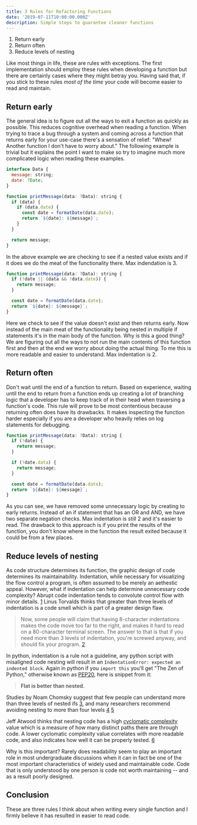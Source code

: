 ```yaml
---
title: 3 Rules for Refactoring Functions
date: '2019-07-11T10:00:00.000Z'
description: Simple steps to guarantee cleaner functions
---
```


1. Return early
2. Return often
3. Reduce levels of nesting

Like most things in life, these are rules with exceptions. The first
implementation should employ these rules when developing a function but there
are certainly cases where they might betray you. Having said that, if you stick
to these rules _most of the time_ your code will become easier to read and
maintain.

## Return early

The general idea is to figure out all the ways to exit a function as quickly as
possible. This reduces cognitive overhead when reading a function. When trying
to trace a bug through a system and coming across a function that returns early
for your use-case there's a sensation of relief: "Whew! Another function I don't
have to worry about." The following example is trivial but it explains the point
I want to make so try to imagine much more complicated logic when reading these
examples.

```js
interface Data {
  message: string;
  date: ?Date;
}

function printMessage(data: ?Data): string {
  if (data) {
    if (data.date) {
      const date = formatDate(data.date);
      return `${date}: ${message}`;
    }
  }

  return message;
}
```

In the above example we are checking to see if a nested value exists and if it
does we do the meat of the functionality there. Max indendation is 3.

```js
function printMessage(data: ?Data): string {
  if (!date || (data && !data.date)) {
    return message;
  }

  const date = formatDate(data.date);
  return `${date}: ${message}`;
}
```

Here we check to see if the value doesn't exist and then returns early. Now
instead of the main meat of the functionality being nested in multiple if
statements it's in the main body of the function. Why is this a good thing? We
are figuring out all the ways to not run the main contents of this function
first and then at the end we worry about doing the actual thing. To me this is
more readable and easier to understand. Max indentation is 2.

## Return often

Don't wait until the end of a function to return. Based on experience, waiting
until the end to return from a function ends up creating a lot of branching
logic that a developer has to keep track of in their head when traversing a
function's code. This rule will prove to be most contentious because returning
often does have its drawbacks. It makes inspecting the function harder
especially if you are a developer who heavily relies on log statements for
debugging.

```js
function printMessage(data: ?Data): string {
  if (!date) {
    return message;
  }

  if (!date.data) {
    return message;
  }

  const date = formatDate(data.date);
  return `${date}: ${message}`;
}
```

As you can see, we have removed some unnecessary logic by creating to early
returns. Instead of an if statement that has an OR and AND, we have two separate
negation checks. Max indentation is still 2 and it's easier to read. The
drawback to this approach is if you print the results of the function, you don't
know where in the function the result exited because it could be from a few
places.

## Reduce levels of nesting

As code structure determines its function, the graphic design of code determines
its maintainability. Indentation, while necessary for visualizing the flow
control a program, is often assumed to be merely an aethestic appeal. However,
what if indentation can help determine unnecessary code complexity? Abrupt code
indentation tends to convolute control flow with minor details.
[1](http://www.perforce.com/resources/white-papers/seven-pillars-pretty-code)
Linus Torvalds thinks that greater than three levels of indentation is a code
smell which is part of a greater design flaw.

> Now, some people will claim that having 8-character indentations makes the
> code move too far to the right, and makes it hard to read on a 80-character
> terminal screen. The answer to that is that if you need more than 3 levels of
> indentation, you're screwed anyway, and should fix your program.
> [2](https://www.kernel.org/doc/Documentation/CodingStyle)

In python, indentation is a rule not a guideline, any python script with
misaligned code nesting will result in an
`IndentationError: expected an indented block`. Again in python if you
`import this` you'll get "The Zen of Python," otherwise known as
[PEP20](https://www.python.org/dev/peps/pep-0020/), here is snippet from it:

> **Flat is better than nested.**

Studies by Noam Chomsky suggest that few people can understand more than three
levels of nested ifs
[3](http://www.amazon.com/Managing-structured-techniques-Strategies-development/dp/0917072561),
and many researchers recommend avoiding nesting to more than four levels
[4](http://www.amazon.com/Software-Reliability-Principles-Glenford-Myers/dp/0471627658)
[5](http://www.amazon.com/Software-Engineering-Concepts-Professional-Vol/dp/0201122316%3FSubscriptionId%3D0JRA4J6WAV0RTAZVS6R2%26tag%3Dworldcat-20%26linkCode%3Dxm2%26camp%3D2025%26creative%3D165953%26creativeASIN%3D0201122316)

Jeff Atwood thinks that nesting code has a high
[cyclomatic complexity](https://en.wikipedia.org/wiki/Cyclomatic_complexity)
value which is a measure of how many distinct paths there are through code. A
lower cyclomatic complexity value correlates with more readable code, and also
indicates how well it can be properly tested.
[6](http://blog.codinghorror.com/flattening-arrow-code/)

Why is this important? Rarely does readability seem to play an important role in
most undergraduate discussions when it can in fact be one of the most important
characteristics of widely used and maintainable code. Code that is only
understood by one person is code not worth maintaining -- and as a result poorly
designed.

## Conclusion

These are three rules I think about when writing every single function and I
firmly believe it has resulted in easier to read code.
